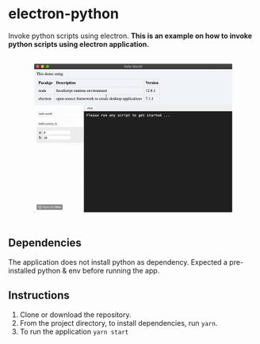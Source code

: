 # electron-python
Invoke python scripts using electron. **This is an example on how to invoke python scripts using electron application.**

<div align="center">
<br>
<img width="400" src="screenshots/2019-11-13 09.36.06.gif" alt="heisenberg">
<br>
<br>
</div>

## Dependencies
The application does not install python as dependency. Expected a pre-installed python & env before running the app.

## Instructions
1. Clone or download the repository.
2. From the project directory, to install dependencies, run `yarn`.
3. To run the application `yarn start`

